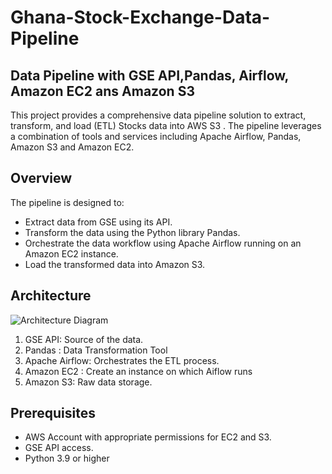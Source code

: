 # Ghana-Stock-Exchange-Data-Pipeline
## Data Pipeline with GSE API,Pandas, Airflow, Amazon EC2 ans Amazon S3

This project provides a comprehensive data pipeline solution to extract, transform, and load (ETL) Stocks data into AWS S3 . The pipeline leverages a combination of tools and services including Apache Airflow, Pandas, Amazon S3 and Amazon EC2.

## Overview
The pipeline is designed to:

- Extract data from GSE using its API.
- Transform the data using the Python library Pandas.
- Orchestrate the data workflow using Apache Airflow running on an Amazon EC2 instance.
- Load the transformed data into Amazon S3.

## Architecture
![Architecture Diagram](https://github.com/BQuophi/Ghana-Stock-Exchange-Data-Pipeline/assets/92530942/08c2b08a-41dd-48b1-bbd7-f08a8599349c)

1. GSE API: Source of the data.
2. Pandas : Data Transformation Tool
3. Apache Airflow: Orchestrates the ETL process.
4. Amazon EC2 : Create an instance on which Aiflow runs
5. Amazon S3: Raw data storage.

## Prerequisites
- AWS Account with appropriate permissions for EC2 and S3.
- GSE API access.
- Python 3.9 or higher

